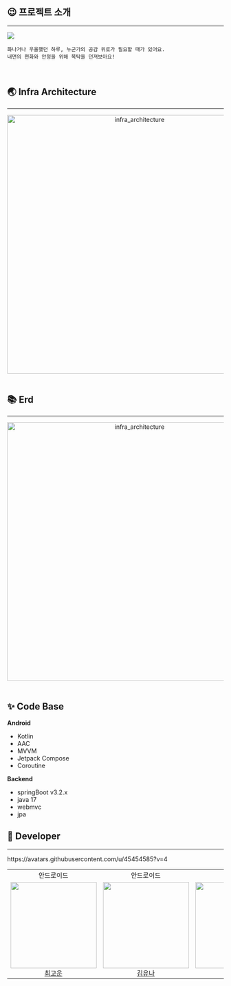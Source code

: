 ## 😉 프로젝트 소개

<hr>
<img src="https://github.com/unithon-11th-2team/.github/assets/50691225/3113951a-1197-45f4-9b19-8714853cfebe"/>

```
화나거나 우울했던 하루, 누군가의 공감 위로가 필요할 때가 있어요.
내면의 편화와 안정을 위해 목탁을 던져보아요!
```

<br>

[//]: # (## 💫 주요 기능 소개)

[//]: # (<hr>)

[//]: # (발표 ppt 내용 보고 추가 예정)

## 🌏 Infra Architecture

<hr>
<div align="center">
    <img width="600"  alt="infra_architecture" src="https://github.com/unithon-11th-2team/.github/assets/50691225/98ef0f1e-00ae-4425-83c4-2949232bbece">
</div>
<br>

## 📚 Erd

<hr>
<div align="center">
    <img width="600"  alt="infra_architecture" src="https://github.com/unithon-11th-2team/.github/assets/50691225/23db7d61-88cf-4db1-b935-2a26806183c9">
</div>
<br>

## ✨ Code Base

**Android**
- Kotlin
- AAC
- MVVM
- Jetpack Compose
- Coroutine

**Backend**
- springBoot v3.2.x
- java 17
- webmvc
- jpa

## 🙋 Developer

<hr>

<table style="font-size: 15px">
<tr align="center">
    <td>안드로이드</td>
    <td>안드로이드</td>
    <td>서버</td>
    <td>서버</td>
</tr>
https://avatars.githubusercontent.com/u/45454585?v=4
<tr>
    <td align=center>
    <a href="https://github.com/gowoon-choi"> 
        <img src="https://avatars.githubusercontent.com/u/40175383?v=4" width="200px"/>
        <br/>
        최고운
    </a>
  </td>
    <td align=center>
    <a href="https://github.com/yunakim2"> 
        <img src="https://avatars.githubusercontent.com/u/45454585?v=4" width="200px"/>
        <br/>
        김유나
    </a>
  </td>
  <td align=center>
    <a href="https://github.com/thgr8ganzi">
        <img src="https://avatars.githubusercontent.com/u/91363333?v=4" width="200px"/>
        <br/>
        이지수
    </a>
  </td>

  <td align=center>
    <a href="https://github.com/DongGeon0908">
        <img src="https://avatars.githubusercontent.com/u/50691225?v=4" width="200px"/>
        <br/>
        김동건
    </a>
  </td>

</tr>
</table>
<br>
